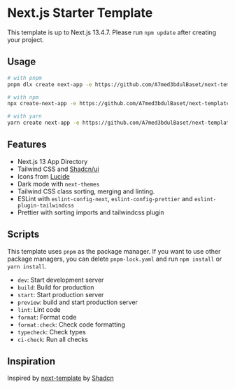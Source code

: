 # Next.js Starter Template

This template is up to Next.js 13.4.7. Please run `npm update` after creating your project.

## Usage

```bash
# with pnpm
pnpm dlx create next-app -e https://github.com/A7med3bdulBaset/next-template

# with npm
npx create-next-app -e https://github.com/A7med3bdulBaset/next-template

# with yarn
yarn create next-app -e https://github.com/A7med3bdulBaset/next-template
```

## Features

-  Next.js 13 App Directory
-  Tailwind CSS and [Shadcn/ui](https://ui.shadcn.com)
-  Icons from [Lucide](https://lucide.dev)
-  Dark mode with `next-themes`
-  Tailwind CSS class sorting, merging and linting.
-  ESLint with `eslint-config-next`, `eslint-config-prettier` and `eslint-plugin-tailwindcss`
-  Prettier with sorting imports and tailwindcss plugin

## Scripts

This template uses `pnpm` as the package manager. If you want to use other package managers, you can delete `pnpm-lock.yaml` and run `npm install` or `yarn install`.

- `dev`: Start development server
- `build`: Build for production
- `start`: Start production server
- `preview`: build and start production server
- `lint`: Lint code
- `format`: Format code
- `format:check`: Check code formatting
- `typecheck`: Check types
- `ci-check`: Run all checks

## Inspiration

Inspired by [next-template](https://github.com/shadcn/next-template) by [Shadcn](https://github.com/shadcn)
